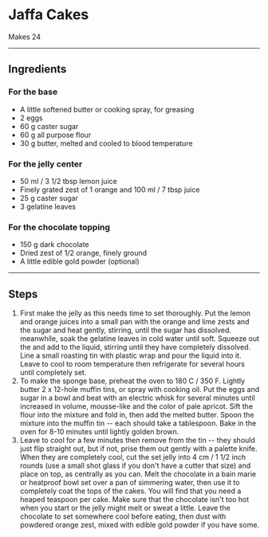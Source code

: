 # Jaffa Cakes

Makes 24

---

## Ingredients

### For the base
* A little softened butter or cooking spray, for greasing 
* 2 eggs
* 60 g caster sugar
* 60 g all purpose flour
* 30 g butter, melted and cooled to blood temperature

### For the jelly center
* 50 ml / 3 1/2 tbsp lemon juice
* Finely grated zest of 1 orange and 100 ml / 7 tbsp juice
* 25 g caster sugar
* 3 gelatine leaves

### For the chocolate topping
* 150 g dark chocolate
* Dried zest of 1/2 orange, finely ground
* A little edible gold powder (optional)

---

## Steps

1.  First make the jelly as this needs time to set thoroughly. Put the lemon and orange juices into a small pan with the orange and lime zests and the sugar and heat gently, stirring, until the sugar has dissolved. meanwhile, soak the gelatine leaves in cold water until soft. Squeeze out the and add to the liquid, stirring until they have completely dissolved. Line a small roasting tin with plastic wrap and pour the liquid into it. Leave to cool to room temperature then refrigerate for several hours until completely set.
2.  To make the sponge base, preheat the oven to 180 C / 350 F. Lightly butter 2 x 12-hole muffin tins, or spray with cooking oil. Put the eggs and sugar in a bowl and beat with an electric whisk for several minutes until increased in volume, mousse-like and the color of pale apricot. Sift the flour into the mixture and fold in, then add the melted butter. Spoon the mixture into the muffin tin -- each should take a tablespoon. Bake in the oven for 8-10 minutes until lightly golden brown.
3.  Leave to cool for a few minutes then remove from the tin -- they should just flip straight out, but if not, prise them out gently with a palette knife. When they are completely cool, cut the set jelly into 4 cm / 1 1/2 inch rounds (use a small shot glass if you don't have a cutter that size) and place on top, as centrally as you can. Melt the chocolate in a bain marie or heatproof bowl set over a pan of simmering water, then use it to completely coat the tops of the cakes. You will find that you need a heaped teaspoon per cake. Make sure that the chocolate isn't too hot when you start or the jelly might melt or sweat a little. Leave the chocolate to set somewhere cool before eating, then dust with powdered orange zest, mixed with edible gold powder if you have some.